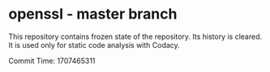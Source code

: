 # openssl - master branch

This repository contains frozen state of the repository.
Its history is cleared. It is used only for static code
analysis with Codacy.

Commit Time: 1707465311
